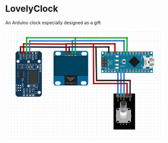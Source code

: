 # LovelyClock
An Arduino clock especially designed as a gift

<img src="images-markdown/schema.png">
